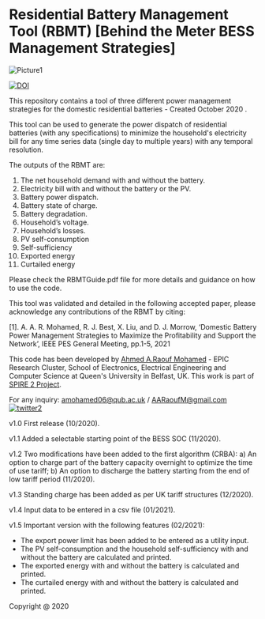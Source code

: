 # Residential Battery Management Tool (RBMT) [Behind the Meter BESS Management Strategies]

![Picture1](https://user-images.githubusercontent.com/69669859/97017890-5ef5e780-1546-11eb-9ec9-2bbfa502331a.jpg)

[![DOI](https://zenodo.org/badge/294726024.svg)](https://zenodo.org/badge/latestdoi/294726024)

This repository contains a tool of three different power management strategies for the domestic residential batteries - Created October 2020 .

This tool can be used to generate the power dispatch of residential batteries (with any specifications) to minimize the household's electricity bill for any time series data (single day to multiple years) with any temporal resolution. 

The outputs of the RBMT are:
1.	The net household demand with and without the battery.
2.	Electricity bill with and without the battery or the PV.
3.	Battery power dispatch.
4.	Battery state of charge.
5.	Battery degradation. 
6.	Household’s voltage.
7.	Household’s losses. 
8.  PV self-consumption  
9.  Self-sufficiency 
10. Exported energy 
11. Curtailed energy  


Please check the RBMTGuide.pdf file for more details and guidance on how to use the code. 

This tool was validated and detailed in the following accepted paper, please acknowledge any contributions of the RBMT by citing: 

[1]. A. A. R. Mohamed, R. J. Best, X. Liu, and D. J. Morrow, ‘Domestic Battery Power Management Strategies to Maximize the Profitability and Support the Network’, IEEE PES General Meeting, pp.1-5, 2021


This code has been developed by [Ahmed A.Raouf Mohamed](https://pure.qub.ac.uk/en/persons/ahmed-mohamed) - EPIC Research Cluster, School of Electronics, Electrical Engineering and Computer Science at Queen's University in Belfast, UK. This work is part of [SPIRE 2 Project](https://www.ulster.ac.uk/spire2/the-project). 

For any inquiry: amohamed06@qub.ac.uk / AARaoufM@gmail.com 
[![twitter2](https://user-images.githubusercontent.com/69669859/97111234-a068cd00-16d5-11eb-9559-ff4b8946c0d8.png)](https://twitter.com/RA2OOOF)

v1.0 First release (10/2020).

v1.1 Added a selectable starting point of the BESS SOC (11/2020).

v1.2 Two modifications have been added to the first algorithm (CRBA): a) An option to charge part of the battery capacity overnight to optimize the time of use tariff; b) An option to discharge the battery starting from the end of low tariff period (11/2020).

v1.3 Standing charge has been added as per UK tariff structures (12/2020).

v1.4 Input data to be entered in a csv file (01/2021).

v1.5 Important version with the following features (02/2021): 
- The export power limit has been added to be entered as a utility input. 
- The PV self-consumption and the household self-sufficiency with and without the battery are calculated and printed.
- The exported energy with and without the battery is calculated and printed.
- The curtailed energy with and without the battery is calculated and printed.

Copyright @ 2020 

